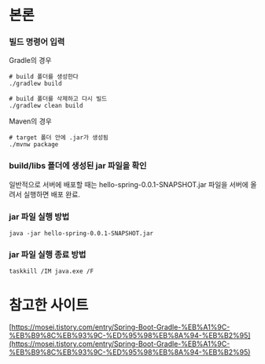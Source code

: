 <!-- @format -->

# 본론

### 빌드 명령어 입력

Gradle의 경우

```shell
# build 폴더를 생성한다
./gradlew build

# build 폴더를 삭제하고 다시 빌드
./gradlew clean build
```

Maven의 경우

```shell
# target 폴더 안에 .jar가 생성됨
./mvnw package
```

### build/libs 폴더에 생성된 jar 파일을 확인

일반적으로 서버에 배포할 때는 hello-spring-0.0.1-SNAPSHOT.jar 파일을 서버에 올려서 실행하면 배포 완료.

### jar 파일 실행 방법

```shell
java -jar hello-spring-0.0.1-SNAPSHOT.jar
```

### jar 파일 실행 종료 방법

```shell
taskkill /IM java.exe /F
```

# 참고한 사이트

[https://mosei.tistory.com/entry/Spring-Boot-Gradle-%EB%A1%9C-%EB%B9%8C%EB%93%9C-%ED%95%98%EB%8A%94-%EB%B2%95](https://mosei.tistory.com/entry/Spring-Boot-Gradle-%EB%A1%9C-%EB%B9%8C%EB%93%9C-%ED%95%98%EB%8A%94-%EB%B2%95)
